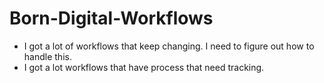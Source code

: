 # Born-Digital-Workflows
* I got a lot of workflows that keep changing.  I need to figure out how to handle this.
* I got a lot workflows that have process that need tracking.
